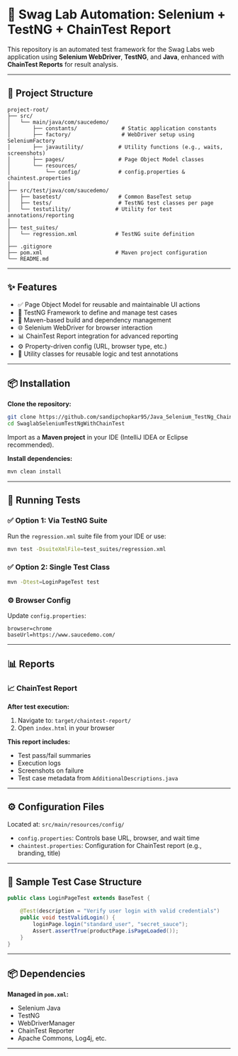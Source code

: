 
# 🧪 Swag Lab Automation: Selenium + TestNG + ChainTest Report

This repository is an automated test framework for the Swag Labs web application using **Selenium WebDriver**, **TestNG**, and **Java**, enhanced with **ChainTest Reports** for result analysis.

---

## 📁 Project Structure

```
project-root/
├── src/
│   └── main/java/com/saucedemo/
│       ├── constants/              # Static application constants
│       ├── factory/                # WebDriver setup using SeleniumFactory
│       ├── javautility/           # Utility functions (e.g., waits, screenshots)
│       ├── pages/                 # Page Object Model classes
│       └── resources/
│           └── config/            # config.properties & chaintest.properties
│
├── src/test/java/com/saucedemo/
│   ├── basetest/                  # Common BaseTest setup
│   ├── tests/                     # TestNG test classes per page
│   └── testutility/              # Utility for test annotations/reporting
│
├── test_suites/
│   └── regression.xml            # TestNG suite definition
│
├── .gitignore
├── pom.xml                       # Maven project configuration
└── README.md
```

---

## ✨ Features

- ✅ Page Object Model for reusable and maintainable UI actions  
- 🧪 TestNG Framework to define and manage test cases  
- 🔧 Maven-based build and dependency management  
- 🌐 Selenium WebDriver for browser interaction  
- 📊 ChainTest Report integration for advanced reporting  
- ⚙️ Property-driven config (URL, browser type, etc.)  
- 🧰 Utility classes for reusable logic and test annotations  

---

## 📦 Installation

**Clone the repository:**

```bash
git clone https://github.com/sandipchopkar95/Java_Selenium_TestNg_ChainTest_SwagLab.git
cd SwaglabSeleniumTestNgWithChainTest
```

Import as a **Maven project** in your IDE (IntelliJ IDEA or Eclipse recommended).

**Install dependencies:**

```bash
mvn clean install
```

---

## 🚀 Running Tests

### ✅ Option 1: Via TestNG Suite

Run the `regression.xml` suite file from your IDE or use:

```bash
mvn test -DsuiteXmlFile=test_suites/regression.xml
```

### ✅ Option 2: Single Test Class

```bash
mvn -Dtest=LoginPageTest test
```

### ⚙️ Browser Config

Update `config.properties`:

```properties
browser=chrome
baseUrl=https://www.saucedemo.com/
```

---

## 📊 Reports

### 📈 ChainTest Report

**After test execution:**

1. Navigate to: `target/chaintest-report/`  
2. Open `index.html` in your browser

**This report includes:**

- Test pass/fail summaries  
- Execution logs  
- Screenshots on failure  
- Test case metadata from `AdditionalDescriptions.java`

---

## ⚙️ Configuration Files

Located at: `src/main/resources/config/`

- `config.properties`: Controls base URL, browser, and wait time  
- `chaintest.properties`: Configuration for ChainTest report (e.g., branding, title)  

---

## 🧪 Sample Test Case Structure

```java
public class LoginPageTest extends BaseTest {

    @Test(description = "Verify user login with valid credentials")
    public void testValidLogin() {
        loginPage.login("standard_user", "secret_sauce");
        Assert.assertTrue(productPage.isPageLoaded());
    }
}
```

---

## 📦 Dependencies

**Managed in `pom.xml`:**

- Selenium Java  
- TestNG  
- WebDriverManager  
- ChainTest Reporter  
- Apache Commons, Log4j, etc.

---

